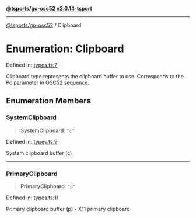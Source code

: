 [**@tsports/go-osc52 v2.0.14-tsport**](../README.md)

***

[@tsports/go-osc52](../globals.md) / Clipboard

# Enumeration: Clipboard

Defined in: [types.ts:7](https://github.com/SubtleTools/go-osc52-tsport/blob/242e56775bc9901b1a189054a569847ca34a826c/src/types.ts#L7)

Clipboard type represents the clipboard buffer to use.
Corresponds to the Pc parameter in OSC52 sequence.

## Enumeration Members

### SystemClipboard

> **SystemClipboard**: `"c"`

Defined in: [types.ts:9](https://github.com/SubtleTools/go-osc52-tsport/blob/242e56775bc9901b1a189054a569847ca34a826c/src/types.ts#L9)

System clipboard buffer (c)

***

### PrimaryClipboard

> **PrimaryClipboard**: `"p"`

Defined in: [types.ts:11](https://github.com/SubtleTools/go-osc52-tsport/blob/242e56775bc9901b1a189054a569847ca34a826c/src/types.ts#L11)

Primary clipboard buffer (p) - X11 primary clipboard
